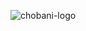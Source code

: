 ![chobani-logo](https://github.com/chobani-org/.github/assets/160776974/f3557742-2f79-434f-9f15-b7253a8b6254)
